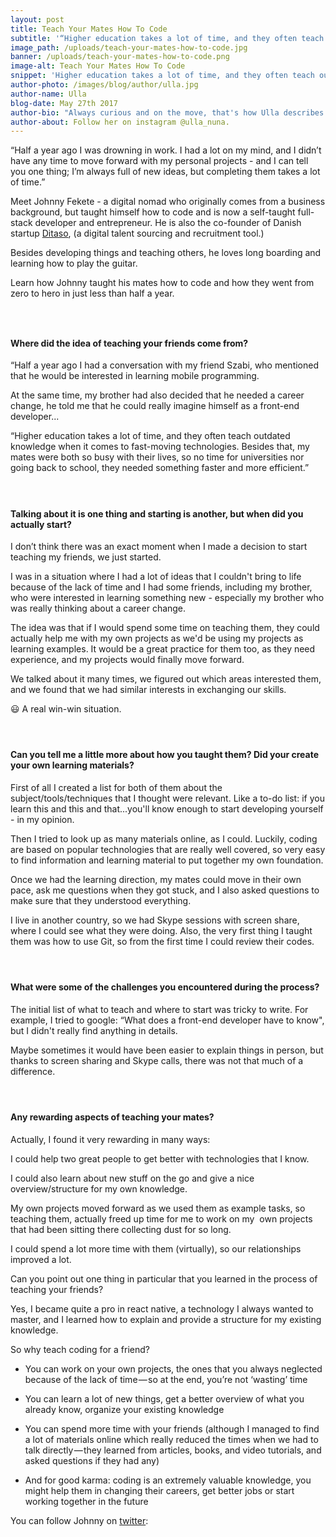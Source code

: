 ```yaml
---
layout: post
title: Teach Your Mates How To Code
subtitle: '“Higher education takes a lot of time, and they often teach outdated knowledge when it comes to fast-moving technologies. Besides that, my mates were both so busy with their lives, so no time for universities nor going back to school, they needed something faster and more efficient.”'
image_path: /uploads/teach-your-mates-how-to-code.jpg
banner: /uploads/teach-your-mates-how-to-code.png
image-alt: Teach Your Mates How To Code
snippet: 'Higher education takes a lot of time, and they often teach outdated knowledge when it comes to fast-moving technologies. Besides that, my mates were both so busy with their lives, so no time for universities nor going back to school, they needed something faster and more efficient.”'
author-photo: /images/blog/author/ulla.jpg
author-name: Ulla
blog-date: May 27th 2017
author-bio: "Always curious and on the move, that's how Ulla describes herself. She is a passionate traveler and digital nomad and also the founder of Learn With Locals."
author-about: Follow her on instagram @ulla_nuna.
---
```



“Half a year ago I was drowning in work. I had a lot on my mind, and I didn’t have any time to move forward with my personal projects - and I can tell you one thing; I’m always full of new ideas, but completing them takes a lot of time.”

Meet Johnny Fekete - a digital nomad who originally comes from a business background, but taught himself how to code and is now a self-taught full-stack developer and entrepreneur. He is also the co-founder of Danish startup [Ditaso](https://ditaso.net/en/index.php), (a digital talent sourcing and recruitment tool.)

Besides developing things and teaching others, he loves long boarding and learning how to play the guitar.

Learn how Johnny taught his mates how to code and how they went from zero to hero in just less than half a year.

### &nbsp;

#### **Where did the idea of teaching your friends come from**?

“Half a year ago I had a conversation with my friend Szabi, who mentioned  that he would be interested in learning mobile programming.&nbsp;

At the same time, my brother had also decided that he needed a career change, he told me that he could really imagine himself as a front-end developer...

“Higher education takes a lot of time, and they often teach outdated knowledge when it comes to fast-moving technologies. Besides that, my mates were both so busy with their lives, so no time for universities nor going back to school, they needed something faster and more efficient.”

#### &nbsp;

#### Talking about it is one thing and starting is another, but when did you actually start?

I don’t think there was an exact moment when I made a decision to start teaching my friends, we just started.

I was in a situation where I had a lot of ideas that I couldn't bring to life because of the lack of time and I had some friends, including my brother, who were interested in learning something new - especially my brother who was really thinking about a career change.

The idea was that if I would spend some time on teaching them, they could actually help me with my own projects as we'd be using my projects as learning examples. It would be a great practice for them too, as they need experience, and my projects would finally move forward.

We talked about it many times, we figured out which areas interested them, and we found that we had similar interests in exchanging our skills.

😃 A real win-win situation.

#### &nbsp;

#### Can you tell me a little more about how you taught them? Did your create your own learning materials?

First of all I created a list for both of them about the subject/tools/techniques that I thought were relevant. Like a to-do list: if you learn this and this and that...you'll know enough to start developing yourself - in my opinion.

Then I tried to look up as many materials online, as I could. Luckily, coding are based on popular technologies that are really well covered, so very easy to find information and learning material to put together my own foundation.

Once we had the learning direction, my mates could move in their own pace, ask me questions when they got stuck, and I also asked questions to make sure that they understood everything.

I live in another country, so we had Skype sessions with screen share, where I could see what they were doing. Also, the very first thing I taught them was how to use Git, so from the first time I could review their codes.

#### &nbsp;

#### What were some of the challenges you encountered during the process?

The initial list of what to teach and where to start was tricky to write. For example, I tried to google: “What does a front-end developer have to know", but I didn't really find anything in details.

Maybe sometimes it would have been easier to explain things in person, but thanks to screen sharing and Skype calls, there was not that much of a difference.

#### &nbsp;

#### Any rewarding aspects of teaching your mates?

Actually, I found it very rewarding in many ways:

I could help two great people to get better with technologies that I know.

I could also learn about new stuff on the go and give a nice overview/structure for my own knowledge.

My own projects moved forward as we used them as example tasks, so teaching them, actually freed up time for me to work on my&nbsp; own projects that had been sitting there collecting dust for so long.

I could spend a lot more time with them (virtually), so our relationships improved a lot.

Can you point out one thing in particular that you learned in the process of teaching your friends?

Yes, I became quite a pro in react native, a technology I always wanted to master, and I learned how to explain and provide a structure for my existing knowledge.

So why teach coding for a friend?

* You can work on your own projects, the ones that you always neglected because of the lack of time — so at the end, you’re not ‘wasting’ time

* You can learn a lot of new things, get a better overview of what you already know, organize your existing knowledge

* You can spend more time with your friends (although I managed to find a lot of materials online which really reduced the times when we had to talk directly — they learned from articles, books, and video tutorials, and asked questions if they had any)

* And for good karma: coding is an extremely valuable knowledge, you might help them in changing their careers, get better jobs or start working together in the future

You can follow Johnny on [twitter](https://twitter.com/jonatanfekete):&nbsp;